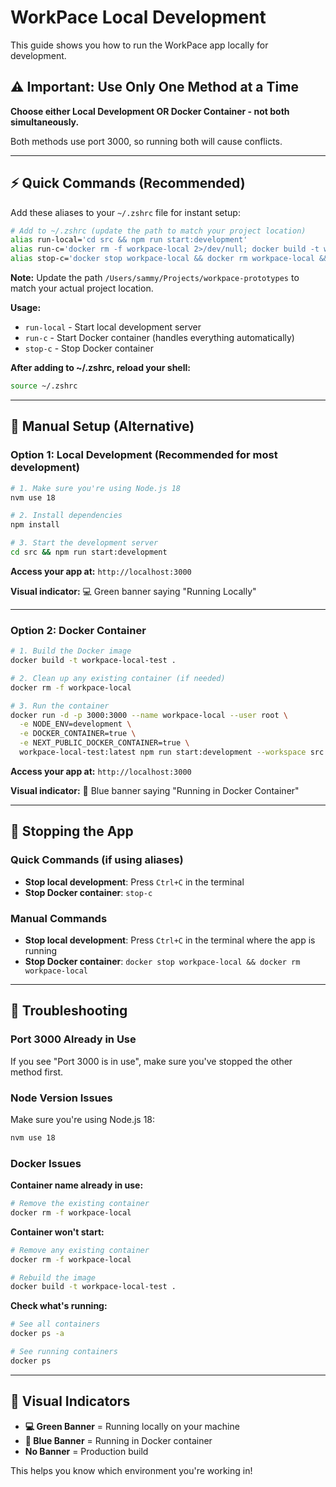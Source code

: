 # WorkPace Local Development

This guide shows you how to run the WorkPace app locally for development.

## ⚠️ Important: Use Only One Method at a Time

**Choose either Local Development OR Docker Container - not both simultaneously.**

Both methods use port 3000, so running both will cause conflicts.

---

## ⚡ Quick Commands (Recommended)

Add these aliases to your `~/.zshrc` file for instant setup:

```bash
# Add to ~/.zshrc (update the path to match your project location)
alias run-local='cd src && npm run start:development'
alias run-c='docker rm -f workpace-local 2>/dev/null; docker build -t workpace-local-test . && docker run -d -p 3000:3000 --name workpace-local --user root -e NODE_ENV=development -e DOCKER_CONTAINER=true -e NEXT_PUBLIC_DOCKER_CONTAINER=true workpace-local-test:latest npm run start:development --workspace src && echo "🐳 Docker container started at http://localhost:3000"'
alias stop-c='docker stop workpace-local && docker rm workpace-local && echo "🐳 Docker container stopped"'
```

**Note:** Update the path `/Users/sammy/Projects/workpace-prototypes` to match your actual project location.

**Usage:**

- `run-local` - Start local development server
- `run-c` - Start Docker container (handles everything automatically)
- `stop-c` - Stop Docker container

**After adding to ~/.zshrc, reload your shell:**

```bash
source ~/.zshrc
```

---

## 🚀 Manual Setup (Alternative)

### Option 1: Local Development (Recommended for most development)

```bash
# 1. Make sure you're using Node.js 18
nvm use 18

# 2. Install dependencies
npm install

# 3. Start the development server
cd src && npm run start:development
```

**Access your app at:** `http://localhost:3000`

**Visual indicator:** 💻 Green banner saying "Running Locally"

---

### Option 2: Docker Container

```bash
# 1. Build the Docker image
docker build -t workpace-local-test .

# 2. Clean up any existing container (if needed)
docker rm -f workpace-local

# 3. Run the container
docker run -d -p 3000:3000 --name workpace-local --user root \
  -e NODE_ENV=development \
  -e DOCKER_CONTAINER=true \
  -e NEXT_PUBLIC_DOCKER_CONTAINER=true \
  workpace-local-test:latest npm run start:development --workspace src
```

**Access your app at:** `http://localhost:3000`

**Visual indicator:** 🐳 Blue banner saying "Running in Docker Container"

---

## 🛑 Stopping the App

### Quick Commands (if using aliases)

- **Stop local development**: Press `Ctrl+C` in the terminal
- **Stop Docker container**: `stop-c`

### Manual Commands

- **Stop local development**: Press `Ctrl+C` in the terminal where the app is running
- **Stop Docker container**: `docker stop workpace-local && docker rm workpace-local`

---

## 🔧 Troubleshooting

### Port 3000 Already in Use

If you see "Port 3000 is in use", make sure you've stopped the other method first.

### Node Version Issues

Make sure you're using Node.js 18:

```bash
nvm use 18
```

### Docker Issues

**Container name already in use:**

```bash
# Remove the existing container
docker rm -f workpace-local
```

**Container won't start:**

```bash
# Remove any existing container
docker rm -f workpace-local

# Rebuild the image
docker build -t workpace-local-test .
```

**Check what's running:**

```bash
# See all containers
docker ps -a

# See running containers
docker ps
```

---

## 🎯 Visual Indicators

- **💻 Green Banner** = Running locally on your machine
- **🐳 Blue Banner** = Running in Docker container
- **No Banner** = Production build

This helps you know which environment you're working in!
